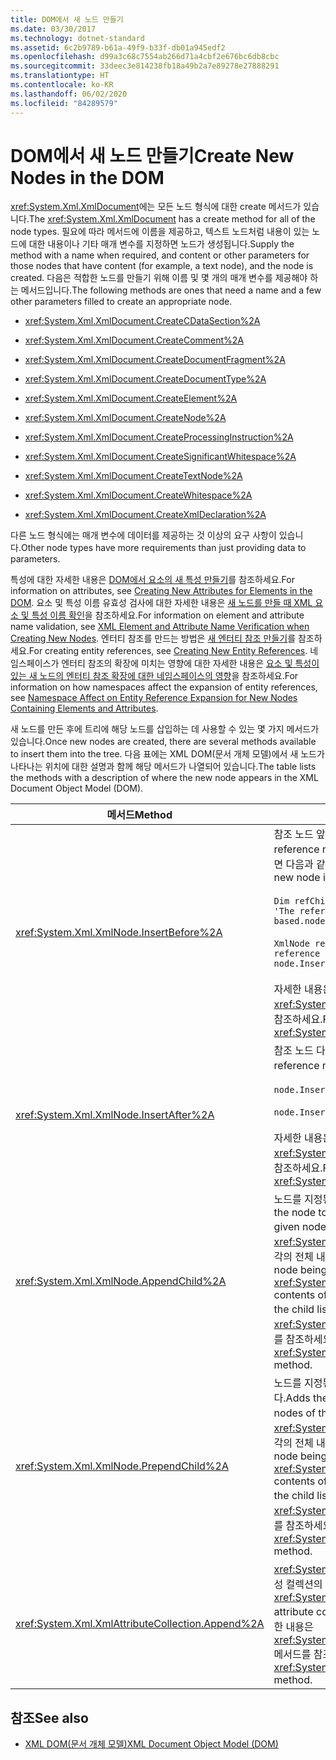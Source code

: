 ```yaml
---
title: DOM에서 새 노드 만들기
ms.date: 03/30/2017
ms.technology: dotnet-standard
ms.assetid: 6c2b9789-b61a-49f9-b33f-db01a945edf2
ms.openlocfilehash: d99a3c68c7554ab266d71a4cbf2e676bc6db8cbc
ms.sourcegitcommit: 33deec3e814238fb18a49b2a7e89278e27888291
ms.translationtype: HT
ms.contentlocale: ko-KR
ms.lasthandoff: 06/02/2020
ms.locfileid: "84289579"
---
```

# <a name="create-new-nodes-in-the-dom"></a><span data-ttu-id="39435-102">DOM에서 새 노드 만들기</span><span class="sxs-lookup"><span data-stu-id="39435-102">Create New Nodes in the DOM</span></span>
<span data-ttu-id="39435-103"><xref:System.Xml.XmlDocument>에는 모든 노드 형식에 대한 create 메서드가 있습니다.</span><span class="sxs-lookup"><span data-stu-id="39435-103">The <xref:System.Xml.XmlDocument> has a create method for all of the node types.</span></span> <span data-ttu-id="39435-104">필요에 따라 메서드에 이름을 제공하고, 텍스트 노드처럼 내용이 있는 노드에 대한 내용이나 기타 매개 변수를 지정하면 노드가 생성됩니다.</span><span class="sxs-lookup"><span data-stu-id="39435-104">Supply the method with a name when required, and content or other parameters for those nodes that have content (for example, a text node), and the node is created.</span></span> <span data-ttu-id="39435-105">다음은 적합한 노드를 만들기 위해 이름 및 몇 개의 매개 변수를 제공해야 하는 메서드입니다.</span><span class="sxs-lookup"><span data-stu-id="39435-105">The following methods are ones that need a name and a few other parameters filled to create an appropriate node.</span></span>  
  
- <xref:System.Xml.XmlDocument.CreateCDataSection%2A>  
  
- <xref:System.Xml.XmlDocument.CreateComment%2A>  
  
- <xref:System.Xml.XmlDocument.CreateDocumentFragment%2A>  
  
- <xref:System.Xml.XmlDocument.CreateDocumentType%2A>  
  
- <xref:System.Xml.XmlDocument.CreateElement%2A>  
  
- <xref:System.Xml.XmlDocument.CreateNode%2A>  
  
- <xref:System.Xml.XmlDocument.CreateProcessingInstruction%2A>  
  
- <xref:System.Xml.XmlDocument.CreateSignificantWhitespace%2A>  
  
- <xref:System.Xml.XmlDocument.CreateTextNode%2A>  
  
- <xref:System.Xml.XmlDocument.CreateWhitespace%2A>  
  
- <xref:System.Xml.XmlDocument.CreateXmlDeclaration%2A>  
  
 <span data-ttu-id="39435-106">다른 노드 형식에는 매개 변수에 데이터를 제공하는 것 이상의 요구 사항이 있습니다.</span><span class="sxs-lookup"><span data-stu-id="39435-106">Other node types have more requirements than just providing data to parameters.</span></span>  
  
 <span data-ttu-id="39435-107">특성에 대한 자세한 내용은 [DOM에서 요소의 새 특성 만들기](creating-new-attributes-for-elements-in-the-dom.md)를 참조하세요.</span><span class="sxs-lookup"><span data-stu-id="39435-107">For information on attributes, see [Creating New Attributes for Elements in the DOM](creating-new-attributes-for-elements-in-the-dom.md).</span></span> <span data-ttu-id="39435-108">요소 및 특성 이름 유효성 검사에 대한 자세한 내용은 [새 노드를 만들 때 XML 요소 및 특성 이름 확인](xml-element-and-attribute-name-verification-when-creating-new-nodes.md)을 참조하세요.</span><span class="sxs-lookup"><span data-stu-id="39435-108">For information on element and attribute name validation, see [XML Element and Attribute Name Verification when Creating New Nodes](xml-element-and-attribute-name-verification-when-creating-new-nodes.md).</span></span> <span data-ttu-id="39435-109">엔터티 참조를 만드는 방법은 [새 엔터티 참조 만들기](creating-new-entity-references.md)를 참조하세요.</span><span class="sxs-lookup"><span data-stu-id="39435-109">For creating entity references, see [Creating New Entity References](creating-new-entity-references.md).</span></span> <span data-ttu-id="39435-110">네임스페이스가 엔터티 참조의 확장에 미치는 영향에 대한 자세한 내용은 [요소 및 특성이 있는 새 노드의 엔터티 참조 확장에 대한 네임스페이스의 영향](namespace-affect-on-entity-ref-expansion-for-new-nodes.md)을 참조하세요.</span><span class="sxs-lookup"><span data-stu-id="39435-110">For information on how namespaces affect the expansion of entity references, see [Namespace Affect on Entity Reference Expansion for New Nodes Containing Elements and Attributes](namespace-affect-on-entity-ref-expansion-for-new-nodes.md).</span></span>  
  
 <span data-ttu-id="39435-111">새 노드를 만든 후에 트리에 해당 노드를 삽입하는 데 사용할 수 있는 몇 가지 메서드가 있습니다.</span><span class="sxs-lookup"><span data-stu-id="39435-111">Once new nodes are created, there are several methods available to insert them into the tree.</span></span> <span data-ttu-id="39435-112">다음 표에는 XML DOM(문서 개체 모델)에서 새 노드가 나타나는 위치에 대한 설명과 함께 해당 메서드가 나열되어 있습니다.</span><span class="sxs-lookup"><span data-stu-id="39435-112">The table lists the methods with a description of where the new node appears in the XML Document Object Model (DOM).</span></span>  
  
|<span data-ttu-id="39435-113">메서드</span><span class="sxs-lookup"><span data-stu-id="39435-113">Method</span></span>|<span data-ttu-id="39435-114">노드 배치</span><span class="sxs-lookup"><span data-stu-id="39435-114">Node placement</span></span>|  
|------------|--------------------|  
|<xref:System.Xml.XmlNode.InsertBefore%2A>|<span data-ttu-id="39435-115">참조 노드 앞에 삽입됩니다.</span><span class="sxs-lookup"><span data-stu-id="39435-115">Inserted before the reference node.</span></span> <span data-ttu-id="39435-116">예를 들어, 위치 5에 새 노드를 삽입하려면 다음과 같이 입력합니다.</span><span class="sxs-lookup"><span data-stu-id="39435-116">For example, to insert the new node in position 5:</span></span><br /><br /> `Dim refChild As XmlNode = node.ChildNodes(4) 'The reference is zero-based.node.InsertBefore(newChild, refChild);`<br /><br /> `XmlNode refChild = node.ChildNodes[4]; //The reference is zero-based. node.InsertBefore(newChild, refChild);`<br /><br /> <span data-ttu-id="39435-117">자세한 내용은 <xref:System.Xml.XmlNode.InsertBefore%2A> 메서드를 참조하세요.</span><span class="sxs-lookup"><span data-stu-id="39435-117">For more information, see the <xref:System.Xml.XmlNode.InsertBefore%2A> method.</span></span>|  
|<xref:System.Xml.XmlNode.InsertAfter%2A>|<span data-ttu-id="39435-118">참조 노드 다음에 삽입됩니다.</span><span class="sxs-lookup"><span data-stu-id="39435-118">Inserted after the reference node.</span></span> <span data-ttu-id="39435-119">예를 들어:</span><span class="sxs-lookup"><span data-stu-id="39435-119">For example:</span></span><br /><br /> `node.InsertAfter(newChild, refChild)`<br /><br /> `node.InsertAfter(newChild, refChild);`<br /><br /> <span data-ttu-id="39435-120">자세한 내용은 <xref:System.Xml.XmlNode.InsertAfter%2A> 메서드를 참조하세요.</span><span class="sxs-lookup"><span data-stu-id="39435-120">For more information, see the <xref:System.Xml.XmlNode.InsertAfter%2A> method.</span></span>|  
|<xref:System.Xml.XmlNode.AppendChild%2A>|<span data-ttu-id="39435-121">노드를 지정된 노드의 자식 노드 목록 끝에 추가합니다.</span><span class="sxs-lookup"><span data-stu-id="39435-121">Adds the node to the end of the list of child nodes for the given node.</span></span> <span data-ttu-id="39435-122">추가되는 노드가 <xref:System.Xml.XmlDocumentFragment>이면 문서 조각의 전체 내용이 이 노드의 자식 목록으로 이동합니다.</span><span class="sxs-lookup"><span data-stu-id="39435-122">If the node being added is an <xref:System.Xml.XmlDocumentFragment>, the entire contents of the document fragment are moved into the child list of this node.</span></span> <span data-ttu-id="39435-123">자세한 내용은 <xref:System.Xml.XmlNode.AppendChild%2A> 메서드를 참조하세요.</span><span class="sxs-lookup"><span data-stu-id="39435-123">For more information, see the <xref:System.Xml.XmlNode.AppendChild%2A> method.</span></span>|  
|<xref:System.Xml.XmlNode.PrependChild%2A>|<span data-ttu-id="39435-124">노드를 지정된 노드의 자식 노드 목록 시작 부분에 추가합니다.</span><span class="sxs-lookup"><span data-stu-id="39435-124">Adds the node to the beginning of the list of child nodes of the given node.</span></span> <span data-ttu-id="39435-125">추가되는 노드가 <xref:System.Xml.XmlDocumentFragment>이면 문서 조각의 전체 내용이 이 노드의 자식 목록으로 이동합니다.</span><span class="sxs-lookup"><span data-stu-id="39435-125">If the node being added is an <xref:System.Xml.XmlDocumentFragment>, the entire contents of the document fragment are moved into the child list of this node.</span></span> <span data-ttu-id="39435-126">자세한 내용은 <xref:System.Xml.XmlNode.PrependChild%2A> 메서드를 참조하세요.</span><span class="sxs-lookup"><span data-stu-id="39435-126">For more information, see the <xref:System.Xml.XmlNode.PrependChild%2A> method.</span></span>|  
|<xref:System.Xml.XmlAttributeCollection.Append%2A>|<span data-ttu-id="39435-127"><xref:System.Xml.XmlAttribute> 노드를 요소와 연관된 특성 컬렉션의 끝에 추가합니다.</span><span class="sxs-lookup"><span data-stu-id="39435-127">Appends an <xref:System.Xml.XmlAttribute> node to the end of the attribute collection associated with an element.</span></span> <span data-ttu-id="39435-128">자세한 내용은 <xref:System.Xml.XmlAttributeCollection.Append%2A> 메서드를 참조하세요.</span><span class="sxs-lookup"><span data-stu-id="39435-128">For more information, see the <xref:System.Xml.XmlAttributeCollection.Append%2A> method.</span></span>|  
  
## <a name="see-also"></a><span data-ttu-id="39435-129">참조</span><span class="sxs-lookup"><span data-stu-id="39435-129">See also</span></span>

- [<span data-ttu-id="39435-130">XML DOM(문서 개체 모델)</span><span class="sxs-lookup"><span data-stu-id="39435-130">XML Document Object Model (DOM)</span></span>](xml-document-object-model-dom.md)
